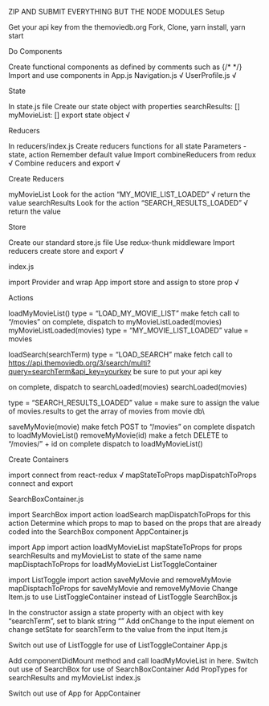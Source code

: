 ZIP AND SUBMIT EVERYTHING BUT THE NODE MODULES
Setup

Get your api key from the themoviedb.org
Fork, Clone, yarn install, yarn start

Do Components

Create functional components as defined by comments such as {/* */}
Import and use components in App.js
Navigation.js √
UserProfile.js √

State

In state.js file
Create our state object with properties
searchResults: []
myMovieList: []
export state object √


Reducers

In reducers/index.js
Create reducers functions for all state
Parameters - state, action
Remember default value
Import combineReducers from redux √
Combine reducers and export √


Create Reducers

myMovieList
Look for the action “MY_MOVIE_LIST_LOADED” √
return the value
searchResults
Look for the action “SEARCH_RESULTS_LOADED” √
return the value

Store

Create our standard store.js file
Use redux-thunk middleware
Import reducers
create store and export √

index.js

import Provider and wrap App
import store and assign to store prop √


Actions

loadMyMovieList()
type = “LOAD_MY_MOVIE_LIST”
make fetch call to “/movies”
on complete, dispatch to myMovieListLoaded(movies)
myMovieListLoaded(movies)
type = “MY_MOVIE_LIST_LOADED”
value = movies

loadSearch(searchTerm)
type = “LOAD_SEARCH”
make fetch call to https://api.themoviedb.org/3/search/multi?query=searchTerm&api_key=yourkey
be sure to put your api key

on complete, dispatch to searchLoaded(movies)
searchLoaded(movies)

type = “SEARCH_RESULTS_LOADED”
value = make sure to assign the value of movies.results to get the array of movies from movie db\



saveMyMovie(movie)
make fetch POST to “/movies”
on complete dispatch to loadMyMovieList()
removeMyMovie(id)
make a fetch DELETE to “/movies/” + id
on complete dispatch to loadMyMovieList()

Create Containers

import connect from react-redux √
mapStateToProps
mapDispatchToProps
connect and export

SearchBoxContainer.js

import SearchBox
import action loadSearch
mapDispatchToProps for this action
Determine which props to map to based on the props that are already coded into the SearchBox component
AppContainer.js

import App
import action loadMyMovieList
mapStateToProps for props searchResults and myMovieList to state of the same name
mapDisptachToProps for loadMyMovieList
ListToggleContainer

import ListToggle
import action saveMyMovie and removeMyMovie
mapDisptachToProps for saveMyMovie and removeMyMovie
Change Item.js to use ListToggleContainer instead of ListToggle
SearchBox.js

In the constructor assign a state property with an object with key “searchTerm”, set to blank string “”
Add onChange to the input element
on change setState for searchTerm to the value from the input
Item.js

Switch out use of ListToggle for use of ListToggleContainer
App.js

Add componentDidMount method and call loadMyMovieList in here.
Switch out use of SearchBox for use of SearchBoxContainer
Add PropTypes for searchResults and myMovieList
index.js

Switch out use of App for AppContainer
